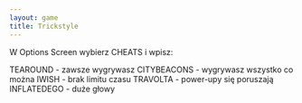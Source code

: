 ```yaml
---
layout: game
title: Trickstyle
---
```


W Options Screen wybierz CHEATS i wpisz:

TEAROUND 	- zawsze wygrywasz 
CITYBEACONS 	- wygrywasz wszystko co można
IWISH 		- brak limitu czasu
TRAVOLTA 	- power-upy się poruszają
INFLATEDEGO 	- duże głowy
